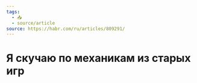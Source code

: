 ```yaml
---
tags:
  - 📥
  - source/article
source: https://habr.com/ru/articles/809291/
---
```

# Я скучаю по механикам из старых игр